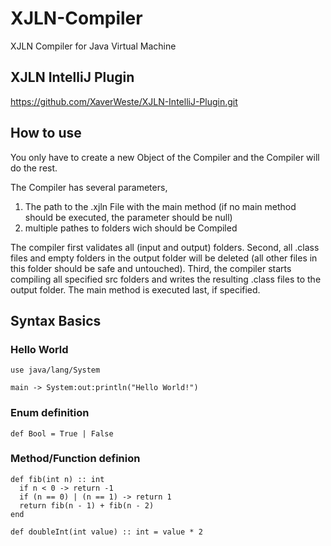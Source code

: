 # XJLN-Compiler
XJLN Compiler for Java Virtual Machine

## XJLN IntelliJ Plugin
https://github.com/XaverWeste/XJLN-IntelliJ-Plugin.git

## How to use
You only have to create a new Object of the Compiler and the Compiler will do the rest.

The Compiler has several parameters,
1. The path to the .xjln File with the main method (if no main method should be executed, the parameter should be null)
2. multiple pathes to folders wich should be Compiled

The compiler first validates all (input and output) folders. Second, all .class files and empty folders in the output folder will be deleted (all other files in this folder should be safe and untouched). Third, the compiler starts compiling all specified src folders and writes the resulting .class files to the output folder. The main method is executed last, if specified.

## Syntax Basics
### Hello World
```
use java/lang/System

main -> System:out:println("Hello World!")
```

### Enum definition
```
def Bool = True | False
```

### Method/Function definion
```
def fib(int n) :: int
  if n < 0 -> return -1
  if (n == 0) | (n == 1) -> return 1
  return fib(n - 1) + fib(n - 2)
end

def doubleInt(int value) :: int = value * 2
```
